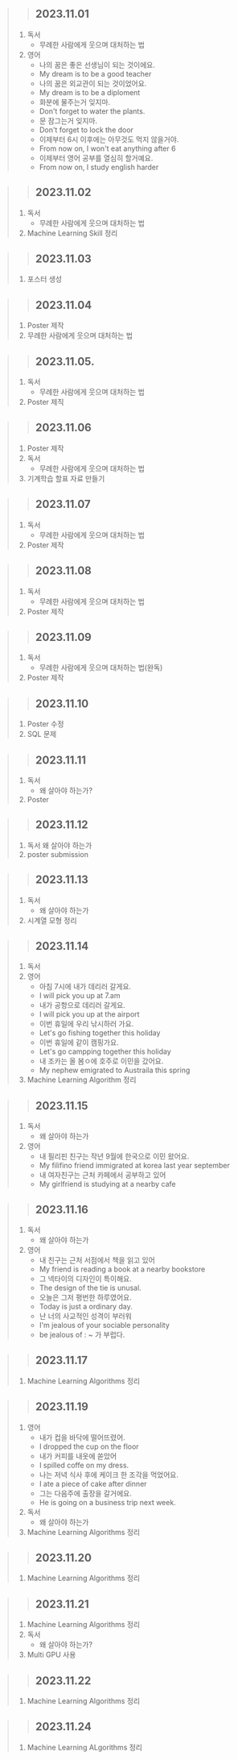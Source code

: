 > > ## 2023.11.01
> 1. 독서
>    - 무례한 사람에게 웃으며 대처하는 법
> 2. 영어
>    - 나의 꿈은 좋은 선생님이 되는 것이에요.
>    - My dream is to be a good teacher
>    - 나의 꿈은 외교관이 되는 것이었어요.
>    - My dream is to be a diploment
>    - 화분에 물주는거 잊지마.
>    - Don't forget to water the plants.
>    - 문 잠그는거 잊지마.
>    - Don't forget to lock the door
>    - 이제부터 6시 이후에는 아무것도 먹지 않을거야.
>    - From now on, I won't eat anything after 6
>    - 이제부터 영어 공부를 열심히 할거예요.
>    - From now on, I study english harder

> > ## 2023.11.02
> 1. 독서
>    - 무례한 사람에게 웃으며 대처하는 법
> 2. Machine Learning Skill 정리

> > ## 2023.11.03
> 1. 포스터 생성

> > ## 2023.11.04
> 1. Poster 제작
> 2. 무례한 사람에게 웃으며 대처하는 법

> > ## 2023.11.05.
> 1. 독서
>    - 무례한 사람에게 웃으며 대처하는 법
> 2. Poster 제직

> > ## 2023.11.06
> 1. Poster 제작
> 2. 독서
>    - 무례한 사람에게 웃으며 대처하는 법
> 3. 기계학습 할표 자료 만들기

> > ## 2023.11.07
> 1. 독서
>    - 무례한 사람에게 웃으며 대처하는 법
> 2. Poster 제작

> > ## 2023.11.08
> 1. 독서
>    - 무례한 사람에게 웃으며 대처하는 법
> 2. Poster 제작

> > ## 2023.11.09
> 1. 독서
>    - 무례한 사람에게 웃으며 대처하는 법(완독)
> 2. Poster 제작 

> > ## 2023.11.10
> 1. Poster 수정
> 2. SQL 문제

> > ## 2023.11.11
> 1. 독서
>    - 왜 살아야 하는가?
> 2. Poster

> > ## 2023.11.12
> 1. 독서
>     왜 살아야 하는가
> 2. poster submission

> > ## 2023.11.13
> 1. 독서
>    - 왜 살아야 하는가
> 2. 시계열 모형 정리

> > ## 2023.11.14
> 1. 독서
> 2. 영어
>    - 아침 7시에 내가 데리러 갈게요.
>    - I will pick you up at 7.am
>    - 내가 공항으로 데리러 갈게요.
>    - I will pick you up at the airport
>    - 이번 휴일에 우리 낚시하러 가요.
>    - Let's go fishing together this holiday
>    - 이번 휴일에 같이 캠핑가요.
>    - Let's go campping together this holiday
>    - 내 조카는 올 봄ㅇ에 호주로 이민을 갔어요.
>    - My nephew emigrated to Austraila this spring
> 3. Machine Learning Algorithm 정리

> > ## 2023.11.15
> 1. 독서
>    - 왜 살아야 하는가
> 2. 영어
>    - 내 필리핀 친구는 작년 9월에 한국으로 이민 왔어요.
>    - My filifino friend immigrated at korea last year september
>    - 내 여자친구는 근처 카페에서 공부하고 있어
>    - My girlfriend is studying at a nearby cafe

> > ## 2023.11.16
> 1. 독서
>    - 왜 살아야 하는가
> 2. 영어
>    - 내 친구는 근처 서점에서 책을 읽고 있어
>    - My friend is reading a book at a nearby bookstore
>    - 그 넥타이의 디자인이 특이해요.
>    - The design of the tie is unusal.
>    - 오늘은 그저 평번한 하루였어요.
>    - Today is just a ordinary day.
>    - 난 너의 사교적인 성격이 부러워
>    - I'm jealous of your sociable personality
>    - be jealous of : ~ 가 부럽다.

> > ## 2023.11.17
> 1. Machine Learning Algorithms 정리

> > ## 2023.11.19
> 1. 영어
>    - 내가 컵을 바닥에 떨어뜨렸어.
>    - I dropped the cup on the floor
>    - 내가 커피를 내옷에 쏟았어
>    - I spilled coffe on my dress.
>    - 나는 저녁 식사 후에 케이크 한 조각을 먹었어요.
>    - I ate a piece of cake after dinner
>    - 그는 다음주에 출장을 갈거에요.
>    - He is going on a business trip next week.
> 2. 독서
>    - 왜 살아야 하는가
> 3. Machine Learning Algorithms 정리

> > ## 2023.11.20
> 1. Machine Learning Algorithms 정리

> > ## 2023.11.21
> 1. Machine Learning Algorithms 정리
> 2. 독서
>    - 왜 살아야 하는가?
> 3. Multi GPU 사용

> > ## 2023.11.22
> 1. Machine Learning Algorithms 정리

> > ## 2023.11.24
> 1. Machine Learning ALgorithms 정리


